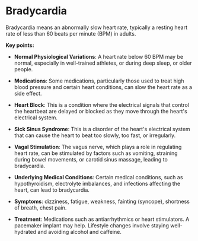 # Bradycardia

Bradycardia means an abnormally slow heart rate, typically a resting heart rate of less than 60 beats per minute (BPM) in adults.

**Key points:**

* **Normal Physiological Variations**: A heart rate below 60 BPM may be normal, especially in well-trained athletes, or during deep sleep, or older people.

* **Medications**: Some medications, particularly those used to treat high blood pressure and certain heart conditions, can slow the heart rate as a side effect.

* **Heart Block**: This is a condition where the electrical signals that control the heartbeat are delayed or blocked as they move through the heart's electrical system.

* **Sick Sinus Syndrome**: This is a disorder of the heart's electrical system that can cause the heart to beat too slowly, too fast, or irregularly.

* **Vagal Stimulation**: The vagus nerve, which plays a role in regulating heart rate, can be stimulated by factors such as vomiting, straining during bowel movements, or carotid sinus massage, leading to bradycardia.

* **Underlying Medical Conditions**: Certain medical conditions, such as hypothyroidism, electrolyte imbalances, and infections affecting the heart, can lead to bradycardia.

* **Symptoms**: dizziness, fatigue, weakness, fainting (syncope), shortness of breath, chest pain.

* **Treatment**: Medications such as antiarrhythmics or heart stimulators. A pacemaker implant may help. Lifestyle changes involve staying well-hydrated and avoiding alcohol and caffeine.
